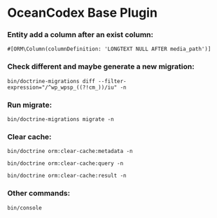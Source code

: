 # OceanCodex Base Plugin
### Entity add a column after an exist column:

`#[ORM\Column(columnDefinition: 'LONGTEXT NULL AFTER media_path')]`
### Check different and maybe generate a new migration:

`bin/doctrine-migrations diff --filter-expression="/^wp_wpsp_((?!cm_))/iu" -n`

### Run migrate:
`bin/doctrine-migrations migrate -n`

### Clear cache:
`bin/doctrine orm:clear-cache:metadata -n`

`bin/doctrine orm:clear-cache:query -n`

`bin/doctrine orm:clear-cache:result -n`

### Other commands:
`bin/console`